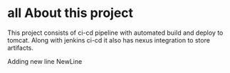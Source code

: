 # all About this project

This project consists of ci-cd pipeline with automated build and deploy to tomcat.
Along with jenkins ci-cd it also has nexus integration to store artifacts.

Adding new line
NewLine

